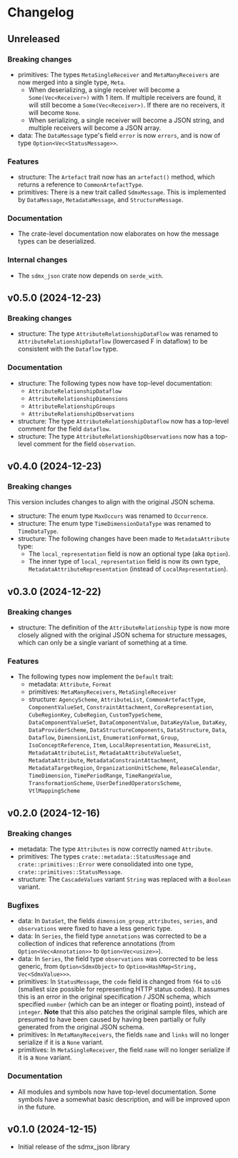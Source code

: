 # Changelog

## Unreleased

### Breaking changes
- primitives: The types `MetaSingleReceiver` and `MetaManyReceivers` are now merged into a single type, `Meta`.
  - When deserializing, a single receiver will become a `Some(Vec<Receiver>)` with 1 item. If multiple receivers are found, it will still become a `Some(Vec<Receiver>)`. If there are no receivers, it will become `None`.
  - When serializing, a single receiver will become a JSON string, and multiple receivers will become a JSON array.
- data: The `DataMessage` type's field `error` is now `errors`, and is now of type `Option<Vec<StatusMessage>>`.

### Features
- structure: The `Artefact` trait now has an `artefact()` method, which returns a reference to `CommonArtefactType`.
- primitives: There is a new trait called `SdmxMessage`. This is implemented by `DataMessage`, `MetadataMessage`, and `StructureMessage`.

### Documentation
- The crate-level documentation now elaborates on how the message types can be deserialized.

### Internal changes
- The `sdmx_json` crate now depends on `serde_with`.

## v0.5.0 (2024-12-23)

### Breaking changes
- structure: The type `AttributeRelationshipDataFlow` was renamed to `AttributeRelationshipDataflow` (lowercased F in dataflow) to be consistent with the `Dataflow` type.

### Documentation
- structure: The following types now have top-level documentation:
  - `AttributeRelationshipDataflow`
  - `AttributeRelationshipDimensions`
  - `AttributeRelationshipGroups`
  - `AttributeRelationshipObservations`
- structure: The type `AttributeRelationshipDataflow` now has a top-level comment for the field `dataflow`.
- structure: The type `AttributeRelationshipObservations` now has a top-level comment for the field `observation`.

## v0.4.0 (2024-12-23)

### Breaking changes
This version includes changes to align with the original JSON schema.
- structure: The enum type `MaxOccurs` was renamed to `Occurrence`.
- structure: The enum type `TimeDimensionDataType` was renamed to `TimeDataType`.
- structure: The following changes have been made to `MetadataAttribute` type:
  - The `local_representation` field is now an optional type (aka `Option`).
  - The inner type of `local_representation` field is now its own type, `MetadataAttributeRepresentation` (instead of `LocalRepresentation`).

## v0.3.0 (2024-12-22)

### Breaking changes
- structure: The definition of the `AttributeRelationship` type is now more closely aligned with the original JSON schema for structure messages, which can only be a single variant of something at a time.

### Features
- The following types now implement the `Default` trait:
  - metadata: `Attribute`, `Format`
  - primitives: `MetaManyReceivers`, `MetaSingleReceiver`
  - structure: `AgencyScheme`, `AttributeList`, `CommonArtefactType`, `ComponentValueSet`, `ConstraintAttachment`, `CoreRepresentation`, `CubeRegionKey`, `CubeRegion`, `CustomTypeScheme`, `DataComponentValueSet`, `DataComponentValue`, `DataKeyValue`, `DataKey`, `DataProviderScheme`, `DataStructureComponents`, `DataStructure`, `Data`, `Dataflow`, `DimensionList`, `EnumerationFormat`, `Group`, `IsoConceptReference`, `Item`, `LocalRepresentation`, `MeasureList`, `MetadataAttributeList`, `MetadataAttributeValueSet`, `MetadataAttribute`, `MetadataConstraintAttachment`, `MetadataTargetRegion`, `OrganizationUnitScheme`, `ReleaseCalendar`, `TimeDimension`, `TimePeriodRange`, `TimeRangeValue`, `TransformationScheme`, `UserDefinedOperatorsScheme`, `VtlMappingScheme`

## v0.2.0 (2024-12-16)

### Breaking changes
- metadata: The type `Attributes` is now correctly named `Attribute`.
- primitives: The types `crate::metadata::StatusMessage` and `crate::primitives::Error` were consolidated into one type, `crate::primitives::StatusMessage`.
- structure: The `CascadeValues` variant `String` was replaced with a `Boolean` variant.

### Bugfixes
- data: In `DataSet`, the fields `dimension_group_attributes`, `series`, and `observations` were fixed to have a less generic type.
- data: In `Series`, the field type `annotations` was corrected to be a collection of indices that reference annotations (from `Option<Vec<Annotation>>` to `Option<Vec<usize>>`).
- data: In `Series`, the field type `observations` was corrected to be less generic, from `Option<SdmxObject>` to `Option<HashMap<String, Vec<SdmxValue>>>`.
- primitives: In `StatusMessage`, the `code` field is changed from `f64` to `u16` (smallest size possible for representing HTTP status codes). It assumes this is an error in the original specification / JSON schema, which specified `number` (which can be an integer or floating point), instead of `integer`. **Note** that this also patches the original sample files, which are presumed to have been caused by having been partially or fully generated from the original JSON schema.
- primitives: In `MetaManyReceivers`, the fields `name` and `links` will no longer serialize if it is a `None` variant.
- primitives: In `MetaSingleReceiver`, the field `name` will no longer serialize if it is a `None` variant.

### Documentation
- All modules and symbols now have top-level documentation. Some symbols have a somewhat basic description, and will be improved upon in the future.

## v0.1.0 (2024-12-15)

- Initial release of the sdmx_json library
